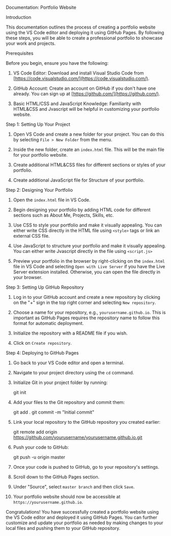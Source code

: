 Documentation: Portfolio Website 

 Introduction

This documentation outlines the process of creating a portfolio website using the VS Code editor and deploying it using GitHub Pages. By following these steps, you will be able to create a professional portfolio to showcase your work and projects.

Prerequisites

Before you begin, ensure you have the following:

1. VS Code Editor: Download and install Visual Studio Code from [https://code.visualstudio.com/](https://code.visualstudio.com/).

2. GitHub Account: Create an account on GitHub if you don't have one already. You can sign up at [https://github.com/](https://github.com/).

3. Basic HTML/CSS and JavaScript Knowledge: Familiarity with HTML&CSS and Jvascript will be helpful in customizing your portfolio website.

Step 1: Setting Up Your Project

1. Open VS Code and create a new folder for your project. You can do this by selecting `File > New Folder` from the menu.

2. Inside the new folder, create an `index.html` file. This will be the main file for your portfolio website.

3. Create additional HTML&CSS files for different sections or styles of your portfolio.

4. Create additional JavaScript file for Structure of your portfolio.

Step 2: Designing Your Portfolio

1. Open the `index.html` file in VS Code.

2. Begin designing your portfolio by adding HTML code for different sections such as About Me, Projects, Skills, etc.

3. Use CSS to style your portfolio and make it visually appealing. You can either write CSS directly in the HTML file using `<style>` tags or link an external CSS file.

4. Use JavaScript to structure your portfolio and make it visually appealing. You can either write Jvascript directly in the  file using `<script.js>`

5. Preview your portfolio in the browser by right-clicking on the `index.html` file in VS Code and selecting `Open with Live Server` if you have the Live Server extension installed. Otherwise, you can open the file directly in your browser.

Step 3: Setting Up GitHub Repository

1. Log in to your GitHub account and create a new repository by clicking on the "+" sign in the top right corner and selecting `New repository`.

2. Choose a name for your repository, e.g., `yourusername.github.io`. This is important as GitHub Pages requires the repository name to follow this format for automatic deployment.

3. Initialize the repository with a README file if you wish.

4. Click on `Create repository`.

 Step 4: Deploying to GitHub Pages

1. Go back to your VS Code editor and open a terminal.

2. Navigate to your project directory using the `cd` command.

3. Initialize Git in your project folder by running:

   git init

4. Add your files to the Git repository and commit them:
   
   git add .
   git commit -m "Initial commit"
   
5. Link your local repository to the GitHub repository you created earlier:
   
   git remote add origin https://github.com/yourusername/yourusername.github.io.git
   
6. Push your code to GitHub:

   git push -u origin master

8. Once your code is pushed to GitHub, go to your repository's settings.

9. Scroll down to the GitHub Pages section.

10. Under "Source", select `master branch` and then click `Save`.

11. Your portfolio website should now be accessible at `https://yourusername.github.io`.

Congratulations! You have successfully created a portfolio website using the VS Code editor and deployed it using GitHub Pages. You can further customize and update your portfolio as needed by making changes to your local files and pushing them to your GitHub repository.

